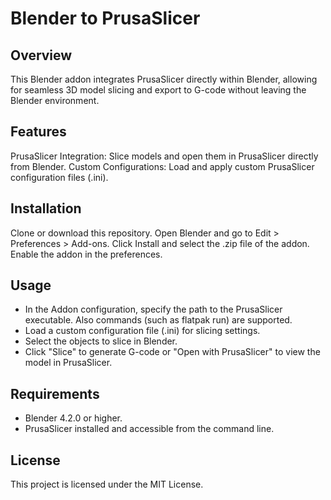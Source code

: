 # Blender to PrusaSlicer

## Overview
This Blender addon integrates PrusaSlicer directly within Blender, allowing for seamless 3D model slicing and export to G-code without leaving the Blender environment.

## Features
PrusaSlicer Integration: Slice models and open them in PrusaSlicer directly from Blender.
Custom Configurations: Load and apply custom PrusaSlicer configuration files (.ini).

## Installation
Clone or download this repository.
Open Blender and go to Edit > Preferences > Add-ons.
Click Install and select the .zip file of the addon.
Enable the addon in the preferences.

## Usage
- In the Addon configuration, specify the path to the PrusaSlicer executable. Also commands (such as flatpak run) are supported.
- Load a custom configuration file (.ini) for slicing settings.
- Select the objects to slice in Blender.
- Click "Slice" to generate G-code or "Open with PrusaSlicer" to view the model in PrusaSlicer.

## Requirements
- Blender 4.2.0 or higher.
- PrusaSlicer installed and accessible from the command line.

## License
This project is licensed under the MIT License.
